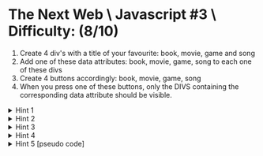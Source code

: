 # The Next Web \ Javascript #3 \ Difficulty: (8/10)

1. Create 4 div's with a title of your favourite: book, movie, game and song
2. Add one of these data attributes: book, movie, game, song to each one of these divs
3. Create 4 buttons accordingly: book, movie, game, song
4. When you press one of these buttons, only the DIVS containing the corresponding data attribute should be visible.

<details>
  <summary>Hint 1</summary>

	A data attribute can be anything.
	
https://developer.mozilla.org/en-US/docs/Learn/HTML/Howto/Use_data_attributes
		
</details>

<details>
  <summary>Hint 2</summary>

	You can hide a div with the css rule display:none.
	
	[Classlist](https://developer.mozilla.org/en-US/docs/Web/API/Element/classList)
		
</details>

<details>
  <summary>Hint 3</summary>

	You can loop through all elements with a specific classname.
	
</details>

<details>
  <summary>Hint 4</summary>

	You can loop through all elements with a specific class.
	You can check the data attribute when you have a specific element.
	
</details>

<details>
  <summary>Hint 5 [pseudo code]</summary>

	const items = document.querySelectorAll(".item");
	for (var i = 0; i < items; i++) {
	  console.log('item: ', items[i]);
	  // check data attribute
	  // is this diffrent then the button i clicked?
	  // hide...
	}
	
</details>



